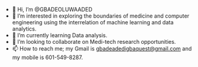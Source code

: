 - 👋 Hi, I’m @GBADEOLUWAADED
- 👀 I’m interested in exploring the boundaries of medicine and computer engineering using the interrelation of machine learning and data analytics.
- 🌱 I’m currently learning Data analysis.
- 💞️ I’m looking to collaborate on Medi-tech research opportunities.
- 📫 How to reach me; my Gmail is gbadeadedigbaquest@gmail.com and my mobile is 601-549-8287.

<!---
GBADEOLUWAADED/GBADEOLUWAADED is a ✨ special ✨ repository because its `README.md` (this file) appears on your GitHub profile.
You can click the Preview link to take a look at your changes.
--->
